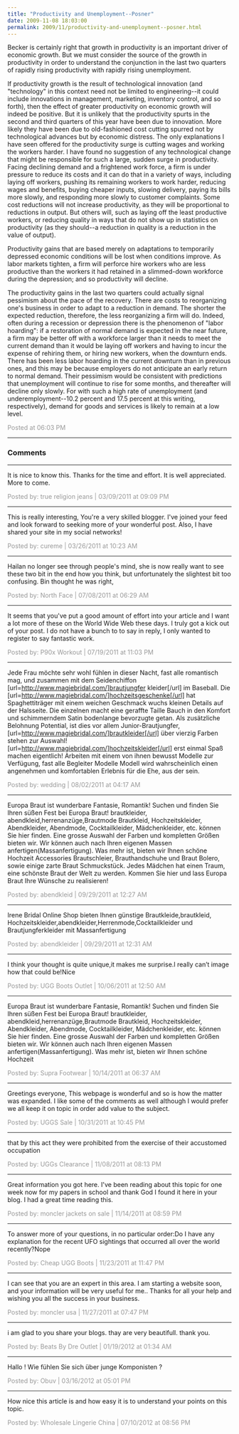 ```yaml
---
title: "Productivity and Unemployment--Posner"
date: 2009-11-08 18:03:00
permalink: 2009/11/productivity-and-unemployment--posner.html
---
```

Becker is certainly right that growth in productivity is an important driver of economic growth. But we must consider the source of the growth in productivity in order to understand the conjunction in the last two quarters of rapidly rising productivity with rapidly rising unemployment.

If productivity growth is the result of technological innovation (and "technology" in this context need not be limited to engineering--it could include innovations in management, marketing, inventory control, and so forth), then the effect of greater productivity on economic growth will indeed be positive. But it is unlikely that the productivity spurts in the second and third quarters of this year have been due to innovation. More likely they have been due to old-fashioned cost cutting spurred not by technological advances but by economic distress. The only explanations I have seen offered for the productivity surge is cutting wages and working the workers harder. I have found no suggestion of any technological change that might be responsible for such a large, sudden surge in productivity. Facing declining demand and a frightened work force, a firm is under pressure to reduce its costs and it can do that in a variety of ways, including laying off workers, pushing its remaining workers to work harder, reducing wages and benefits, buying cheaper inputs, slowing delivery, paying its bills more slowly, and responding more slowly to customer complaints. Some cost reductions will not increase productivity, as they will be proportional to reductions in output. But others will, such as laying off the least productive workers, or reducing quality in ways that do not show up in statistics on productivity (as they should--a reduction in quality is a reduction in the value of output).

Productivity gains that are based merely on adaptations to temporarily depressed economic conditions will be lost when conditions improve. As labor markets tighten, a firm will perforce hire workers who are less productive than the workers it had retained in a slimmed-down workforce during the depression; and so productivity will decline.

The productivity gains in the last two quarters could actually signal pessimism about the pace of the recovery. There are costs to reorganizing one's business in order to adapt to a reduction in demand. The shorter the expected reduction, therefore, the less reorganizing a firm will do. Indeed, often during a recession or depression there is the phenomenon of "labor hoarding": if a restoration of normal demand is expected in the near future, a firm may be better off with a workforce larger than it needs to meet the current demand than it would be laying off workers and having to incur the expense of rehiring them, or hiring new workers, when the downturn ends. There has been less labor hoarding in the current downturn than in previous ones, and this may be because employers do not anticipate an early return to normal demand. Their pessimism would be consistent with predictions that unemployment will continue to rise for some months, and thereafter will decline only slowly. For with such a high rate of unemployment (and underemployment--10.2 percent and 17.5 percent at this writing, respectively), demand for goods and services is likely to remain at a low level.

<span style="color:#999">Posted at 06:03 PM</span>

<!-- more -->

---

### Comments

---

It is nice to know this. Thanks for the time and effort. It is well appreciated. More to come.


<span style="color:#999">Posted by: true religion jeans | 03/09/2011 at 09:09 PM</span>

---

This is really interesting, You're a very skilled blogger. I've joined your feed and look forward to seeking more of your wonderful post. Also, I have shared your site in my social networks!

<span style="color:#999">Posted by: cureme | 03/26/2011 at 10:23 AM</span>

---

Hailan no longer see through people's mind, she is now really want to see these two bit in the end how you think, but unfortunately the slightest bit too confusing. Bin thought he was right, 

<span style="color:#999">Posted by: North Face | 07/08/2011 at 06:29 AM</span>

---

It seems that you've put a good amount of effort into your article and I want a lot more of these on the World Wide Web these days. I truly got a kick out of your post. I do not have a bunch to to say in reply, I only wanted to register to say fantastic work.




<span style="color:#999">Posted by: P90x Workout | 07/19/2011 at 11:03 PM</span>

---

Jede Frau möchte sehr wohl fühlen in dieser Nacht, fast alle romantisch mag, und zusammen mit dem Seidenchiffon [url=http://www.magiebridal.com/]brautjungfer kleider[/url] im Baseball. Die [url=http://www.magiebridal.com/]hochzeitsgeschenke[/url] hat Spaghettiträger mit einem weichen Geschmack wuchs kleinen Details auf der Halsseite. Die einzelnen macht eine geraffte Taille Bauch in den Komfort und schimmerndem Satin bodenlange bevorzugte getan. Als zusätzliche Belohnung Potential, ist dies vor allem Junior-Brautjungfer, [url=http://www.magiebridal.com/]brautkleider[/url] über vierzig Farben stehen zur Auswahl! [url=http://www.magiebridal.com/]hochzeitskleider[/url] erst einmal Spaß machen eigentlich! Arbeiten mit einem von ihnen bewusst Modelle zur Verfügung, fast alle Begleiter Modelle Modell wird wahrscheinlich einen angenehmen und komfortablen Erlebnis für die Ehe, aus der sein.

<span style="color:#999">Posted by: wedding | 08/02/2011 at 04:17 AM</span>

---

Europa Braut ist wunderbare Fantasie, Romantik! Suchen und finden Sie Ihren süßen Fest bei Europa Braut! brautkleider, abendkleid,herrenanzüge,Brautmode Brautkleid, Hochzeitskleider, Abendkleider, Abendmode, Cocktailkleider, Mädchenkleider, etc. können Sie hier finden. Eine grosse Auswahl der Farben und kompletten Größen bieten wir. Wir können auch nach Ihren eigenen Massen anfertigen(Massanfertigung). Was mehr ist, bieten wir Ihnen schöne Hochzeit Accessories Brautschleier, Brauthandschuhe und Braut Bolero, sowie einige zarte Braut Schmuckstück. Jedes Mädchen hat einen Traum, eine schönste Braut der Welt zu werden. Kommen Sie hier und lass Europa Braut Ihre Wünsche zu realisieren!

<span style="color:#999">Posted by: abendkleid | 09/29/2011 at 12:27 AM</span>

---

Irene Bridal Online Shop bieten Ihnen günstige Brautkleide,brautkleid, Hochzeitskleider,abendkleider,Herrenmode,Cocktailkleider und Brautjungferkleider mit Massanfertigung

<span style="color:#999">Posted by: abendkleider | 09/29/2011 at 12:31 AM</span>

---

I think your thought is quite unique,it makes me surprise.I really can’t image how that could be!Nice

<span style="color:#999">Posted by: UGG Boots Outlet | 10/06/2011 at 12:50 AM</span>

---

Europa Braut ist wunderbare Fantasie, Romantik! Suchen und finden Sie Ihren süßen Fest bei Europa Braut! brautkleider, abendkleid,herrenanzüge,Brautmode Brautkleid, Hochzeitskleider, Abendkleider, Abendmode, Cocktailkleider, Mädchenkleider, etc. können Sie hier finden. Eine grosse Auswahl der Farben und kompletten Größen bieten wir. Wir können auch nach Ihren eigenen Massen anfertigen(Massanfertigung). Was mehr ist, bieten wir Ihnen schöne Hochzeit

<span style="color:#999">Posted by: Supra Footwear | 10/14/2011 at 06:37 AM</span>

---

Greetings everyone, This webpage is wonderful and so is how the matter was expanded. I like some of the comments as well although I would prefer we all keep it on topic in order add value to the subject.

<span style="color:#999">Posted by: UGGS Sale | 10/31/2011 at 10:45 PM</span>

---

that by this act they were prohibited from the exercise of their accustomed occupation

<span style="color:#999">Posted by: UGGs Clearance | 11/08/2011 at 08:13 PM</span>

---

Great information you got here. I've been reading about this topic for one week now for my papers in school and thank God I found it here in your blog. I had a great time reading this.

<span style="color:#999">Posted by: moncler jackets on sale | 11/14/2011 at 08:59 PM</span>

---

To answer more of your questions, in no particular order:Do I have any explanation for the recent UFO sightings that occurred all over the world recently?Nope


<span style="color:#999">Posted by: Cheap UGG Boots | 11/23/2011 at 11:47 PM</span>

---

I can see that you are an expert in this area. I am starting a website soon, and your information will be very useful for me.. Thanks for all your help and wishing you all the success in your business.

<span style="color:#999">Posted by: moncler usa | 11/27/2011 at 07:47 PM</span>

---

i am glad to you share your blogs. thay are very beautifull. thank you.

<span style="color:#999">Posted by: Beats By Dre Outlet | 01/19/2012 at 01:34 AM</span>

---

Hallo ! Wie fühlen Sie sich über junge Komponisten ?

<span style="color:#999">Posted by: Obuv | 03/16/2012 at 05:01 PM</span>

---

How nice this article is and how easy it is to understand your points on this topic.


<span style="color:#999">Posted by: Wholesale Lingerie China | 07/10/2012 at 08:56 PM</span>